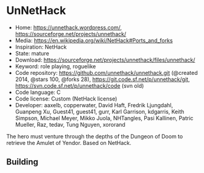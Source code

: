 # UnNetHack

- Home: https://unnethack.wordpress.com/, https://sourceforge.net/projects/unnethack/
- Media: https://en.wikipedia.org/wiki/NetHack#Ports_and_forks
- Inspiration: NetHack
- State: mature
- Download: https://sourceforge.net/projects/unnethack/files/unnethack/
- Keyword: role playing, roguelike
- Code repository: https://github.com/unnethack/unnethack.git (@created 2014, @stars 100, @forks 28), https://git.code.sf.net/p/unnethack/git, https://svn.code.sf.net/p/unnethack/code (svn old)
- Code language: C
- Code license: Custom (NetHack license)
- Developer: aaxelb, copperwater, David Haft, Fredrik Ljungdahl, Guanpeng Xu, Guest41, guest41, gurr, Karl Garrison, kdgarris, Keith Simpson, Michael Meyer, Mikko Juola, NHTangles, Pasi Kallinen, Patric Mueller, Raz, tedav, Tung Nguyen, xororand

The hero must venture through the depths of the Dungeon of Doom to retrieve the Amulet of Yendor.
Based on NetHack.

## Building

